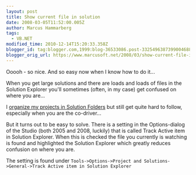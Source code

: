 ```yaml
---
layout: post
title: Show current file in solution
date: 2008-03-05T11:52:00.005Z
author: Marcus Hammarberg
tags:
  - VB.NET
modified_time: 2010-12-14T15:20:33.358Z
blogger_id: tag:blogger.com,1999:blog-36533086.post-3325496387399004688
blogger_orig_url: https://www.marcusoft.net/2008/03/show-current-file-in-solution.html
---
```


Ooooh - so nice. And so easy now when I know how to do it...

When you get large solutions and there are loads and loads of files in the Solution Explorer you'll sometimes (often, in my case) get confused on where you are...

I [organize my projects in Solution Folders](https://www.marcusoft.net/2006/11/well-structured-projects-in-visual.html) but still get quite hard to follow, especially when you are the co-driver...

But it turns out to be easy to solve. There is a setting in the Options-dialog of the Studio (both 2005 and 2008, luckily) that is called Track Active item in Solution Explorer. When this is checked the file you currently is watching is found and highlighted the Solution Explorer which greatly reduces confusion on where you are.

The setting is found under `Tools->Options->Project and Solutions->General->Track Active item in Solution Explorer`
